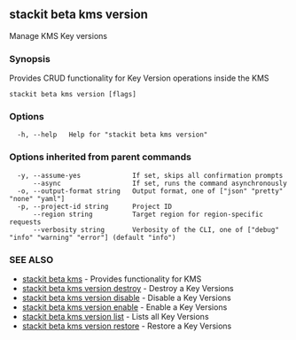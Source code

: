 ## stackit beta kms version

Manage KMS Key versions

### Synopsis

Provides CRUD functionality for Key Version operations inside the KMS

```
stackit beta kms version [flags]
```

### Options

```
  -h, --help   Help for "stackit beta kms version"
```

### Options inherited from parent commands

```
  -y, --assume-yes             If set, skips all confirmation prompts
      --async                  If set, runs the command asynchronously
  -o, --output-format string   Output format, one of ["json" "pretty" "none" "yaml"]
  -p, --project-id string      Project ID
      --region string          Target region for region-specific requests
      --verbosity string       Verbosity of the CLI, one of ["debug" "info" "warning" "error"] (default "info")
```

### SEE ALSO

* [stackit beta kms](./stackit_beta_kms.md)	 - Provides functionality for KMS
* [stackit beta kms version destroy](./stackit_beta_kms_version_destroy.md)	 - Destroy a Key Versions
* [stackit beta kms version disable](./stackit_beta_kms_version_disable.md)	 - Disable a Key Versions
* [stackit beta kms version enable](./stackit_beta_kms_version_enable.md)	 - Enable a Key Versions
* [stackit beta kms version list](./stackit_beta_kms_version_list.md)	 - Lists all Key Versions
* [stackit beta kms version restore](./stackit_beta_kms_version_restore.md)	 - Restore a Key Versions

